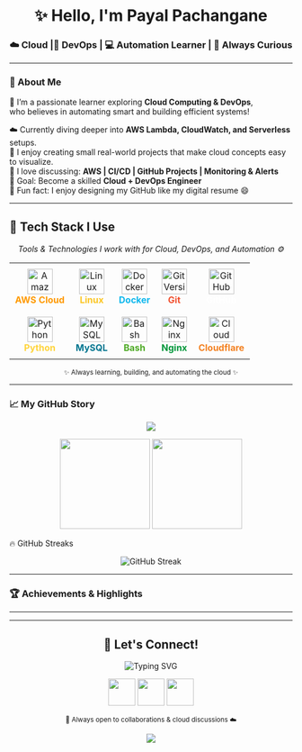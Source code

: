 <h1 align="center">✨ Hello, I'm Payal Pachangane</h1>
<h3 align="center">☁️ Cloud |🚀 DevOps  | 💻 Automation Learner | 🌸 Always Curious</h3>


---

### 💫 About Me

🌼 I’m a passionate learner exploring **Cloud Computing & DevOps**,  
     who believes in automating smart and building efficient systems!  

☁️ Currently diving deeper into **AWS Lambda, CloudWatch, and Serverless** setups.  
🔧 I enjoy creating small real-world projects that make cloud concepts easy to visualize.  
💬 I love discussing: **AWS | CI/CD | GitHub Projects | Monitoring & Alerts**  
🎯 Goal: Become a skilled **Cloud + DevOps Engineer**  
🧩 Fun fact: I enjoy designing my GitHub like my digital resume 😄  

---
## 🧩 Tech Stack I Use

<p align="center">
  <em>Tools & Technologies I work with for Cloud, DevOps, and Automation ⚙️</em>
</p>

<table align="center">
  <tr>
    <td align="center" style="padding:10px;">
      <img src="https://skillicons.dev/icons?i=aws" width="45" title="Amazon Web Services"/>
      <br><b style="color:#FF9900;">AWS Cloud</b>
    </td>
    <td align="center" style="padding:10px;">
      <img src="https://skillicons.dev/icons?i=linux" width="45" title="Linux OS"/>
      <br><b style="color:#FCC624;">Linux</b>
    </td>
    <td align="center" style="padding:10px;">
      <img src="https://skillicons.dev/icons?i=docker" width="45" title="Docker Containers"/>
      <br><b style="color:#0db7ed;">Docker</b>
    </td>
    <td align="center" style="padding:10px;">
      <img src="https://skillicons.dev/icons?i=git" width="45" title="Git Version Control"/>
      <br><b style="color:#F1502F;">Git</b>
    </td>
    <td align="center" style="padding:10px;">
      <img src="https://skillicons.dev/icons?i=github" width="45" title="GitHub Repositories"/>
      <br><b style="color:#ffffff;">GitHub</b>
    </td>
  </tr>
  <tr>
    <td align="center" style="padding:10px;">
      <img src="https://skillicons.dev/icons?i=python" width="45" title="Python Scripts"/>
      <br><b style="color:#FFD43B;">Python</b>
    </td>
    <td align="center" style="padding:10px;">
      <img src="https://skillicons.dev/icons?i=mysql" width="45" title="MySQL Database"/>
      <br><b style="color:#00758F;">MySQL</b>
    </td>
    <td align="center" style="padding:10px;">
      <img src="https://skillicons.dev/icons?i=bash" width="45" title="Bash Scripting"/>
      <br><b style="color:#4EAA25;">Bash</b>
    </td>
    <td align="center" style="padding:10px;">
      <img src="https://skillicons.dev/icons?i=nginx" width="45" title="Nginx Web Server"/>
      <br><b style="color:#009639;">Nginx</b>
    </td>
    <td align="center" style="padding:10px;">
      <img src="https://skillicons.dev/icons?i=cloudflare" width="45" title="Cloud Monitoring"/>
      <br><b style="color:#F38020;">Cloudflare</b>
    </td>
  </tr>
</table>

<p align="center">
  <sub>✨ Always learning, building, and automating the cloud ✨</sub>
</p>




---
### 📈 My GitHub Story
<p align="center">
  <img src="https://github-readme-activity-graph.vercel.app/graph?username=payal1184&theme=react-dark&bg_color=0d1117&hide_border=true" />
</p>

<p align="center">
  <img src="https://github-readme-stats.vercel.app/api?username=payal1184&show_icons=true&theme=tokyonight&hide_border=true" height="160"/>
  <img src="https://github-readme-stats.vercel.app/api/top-langs/?username=payal1184&layout=compact&theme=tokyonight&hide_border=true" height="160"/>
</p>

🔥 GitHub Streaks  
<p align="center">
  <img src="https://streak-stats.demolab.com?user=payal1184&theme=tokyonight&hide_border=true" alt="GitHub Streak"/>
</p>

---

### 🏆 Achievements & Highlights


---



---


<h2 align="center">💫 Let's Connect!</h2>

<p align="center">
  <img src="https://readme-typing-svg.herokuapp.com?font=Fira+Code&size=22&duration=3000&pause=1000&color=A855F7&center=true&vCenter=true&width=500&lines=Find+me+on+my+digital+spaces!;Let's+connect+and+grow+together!+🤝" alt="Typing SVG" />
</p>

<p align="center">
  <a href="https://linkedin.com/in/payal1184"><img src="https://skillicons.dev/icons?i=linkedin&theme=dark" width="48" /></a>
  <a href="mailto:payal@example.com"><img src="https://skillicons.dev/icons?i=gmail&theme=dark" width="48" /></a>
  <a href="https://github.com/payal1184"><img src="https://skillicons.dev/icons?i=github&theme=dark" width="48" /></a>
</p>

<p align="center">
  <sub>💜 Always open to collaborations & cloud discussions ☁️</sub>
</p>

<p align="center">
  <img src="https://capsule-render.vercel.app/api?type=waving&color=F9A8D4&height=90&section=footer"/>
</p>
